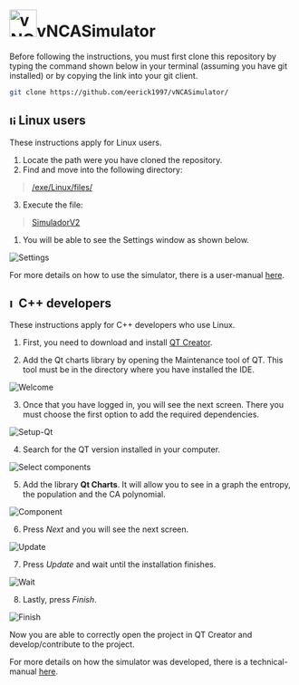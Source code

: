 <h1><img src="https://github.com/eerick1997/vNCASimulator/blob/72e7c3d97f79d0696684a508712bfc53bfbd02de/res/img/logo.jpg" alt="vNCASimulator" width="48" height="48"/>vNCASimulator</h1>

Before following the instructions, you must first clone this repository by typing the command shown below in your terminal (assuming you have git installed) or by copying the link into your git client.
```bash
git clone https://github.com/eerick1997/vNCASimulator/
```

## <img src="https://raw.githubusercontent.com/FortAwesome/Font-Awesome/master/svgs/brands/linux.svg" alt="linux" width="16" height="16"/>Linux users

These instructions apply for Linux users.

1. Locate the path were you have cloned the repository.
2. Find and move into the following directory:

> [/exe/Linux/files/](../exe/Linux/files)

3. Execute the file:

> [SimuladorV2](../exe/Linux/SimuladorV2)

1. You will be able to see the Settings window as shown below.

![Settings](https://raw.githubusercontent.com/eerick1997/vNCASimulator/main/res/screens/Linux/Settings.png)

For more details on how to use the simulator, there is a user-manual [here](https://github.com/eerick1997/vNCASimulator/blob/6f6c4e8e7c765411ed5a7d3192e1c02ec3af637b/doc/vNCASimulatorManual.pdf).

## <img src="https://raw.githubusercontent.com/FortAwesome/Font-Awesome/master/svgs/brands/linux.svg" alt="Linux" width="16" height="16"/>C++ developers

These instructions apply for C++ developers who use Linux.

1. First, you need to download and install [QT Creator](https://www.qt.io/).

2. Add the Qt charts library by opening the Maintenance tool of QT. This tool must be in the directory where you have installed the IDE.

![Welcome](https://raw.githubusercontent.com/eerick1997/vNCASimulator/main/res/screens/Linux/maintanenceToolLogin.png)

3. Once that you have logged in, you will see the next screen. There you must choose the first option to add the required dependencies.

![Setup-Qt](https://raw.githubusercontent.com/eerick1997/vNCASimulator/main/res/screens/Linux/maintanenceToolChoose.png)

4. Search for the QT version installed in your computer.

![Select components](https://raw.githubusercontent.com/eerick1997/vNCASimulator/main/res/screens/Linux/maintanenceToolChooseLibraries.png)

5. Add the library **Qt Charts**. It will allow you to see in a graph the entropy, the population and the CA polynomial.

![Component](https://raw.githubusercontent.com/eerick1997/vNCASimulator/main/res/screens/Linux/maintanenceToolChooseLibrariesCharts.png)

6. Press *Next* and you will see the next screen.

![Update](https://raw.githubusercontent.com/eerick1997/vNCASimulator/main/res/screens/Linux/maintanenceToolStartDownload.png)

7. Press *Update* and wait until the installation finishes.

![Wait](https://raw.githubusercontent.com/eerick1997/vNCASimulator/main/res/screens/Linux/maintanenceToolWait.png)

8. Lastly, press *Finish*.

![Finish](https://raw.githubusercontent.com/eerick1997/vNCASimulator/main/res/screens/Linux/maintanenceToolFinish.png)

Now you are able to correctly open the project in QT Creator and develop/contribute to the project.

For more details on how the simulator was developed, there is a technical-manual [here](https://github.com/eerick1997/vNCASimulator/blob/6f6c4e8e7c765411ed5a7d3192e1c02ec3af637b/doc/vNCASimulatorDocumentation.pdf).
